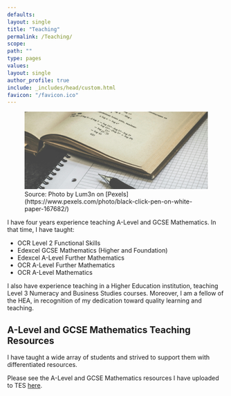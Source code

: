 ```yaml
---
defaults:
layout: single
title: "Teaching"
permalink: /Teaching/
scope:
path: ""
type: pages
values:
layout: single
author_profile: true
include: _includes/head/custom.html
favicon: "/favicon.ico"
---
```

<figure>
  <img src="/assets/pexels-lum3n-44775-167682.jpg" alt="Black pen on white paper" title="Decorative image">
  <figcaption>Source: Photo by Lum3n on [Pexels](https://www.pexels.com/photo/black-click-pen-on-white-paper-167682/)</figcaption>
</figure>

I have four years experience teaching A-Level and GCSE Mathematics. In that time, I have taught:
- OCR Level 2 Functional Skills
- Edexcel GCSE Mathematics (Higher and Foundation)
- Edexcel A-Level Further Mathematics
- OCR A-Level Further Mathematics
- OCR A-Level Mathematics

I also have experience teaching in a Higher Education institution, teaching Level 3 Numeracy and Business Studies courses. Moreover, I am a fellow of the HEA, in recognition of my dedication toward quality learning and teaching. 

## A-Level and GCSE Mathematics Teaching Resources

I have taught a wide array of students and strived to support them with differentiated resources. 

Please see the A-Level and GCSE Mathematics resources I have uploaded to TES [here](https://www.tes.com/teaching-resources/shop/DannyCMarshall).


